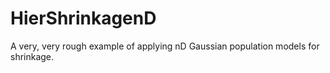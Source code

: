 # HierShrinkagenD
A very, very rough example of applying nD Gaussian population models for shrinkage.
